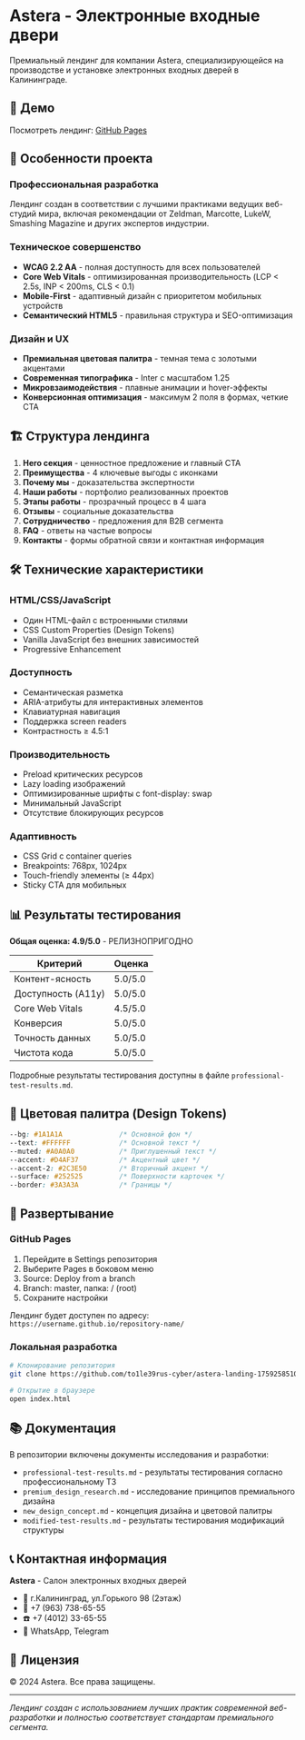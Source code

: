 # Astera - Электронные входные двери

Премиальный лендинг для компании Astera, специализирующейся на производстве и установке электронных входных дверей в Калининграде.

## 🚀 Демо

Посмотреть лендинг: [GitHub Pages](https://to1le39rus-cyber.github.io/astera-landing-1759258510/)

## 🎯 Особенности проекта

### Профессиональная разработка
Лендинг создан в соответствии с лучшими практиками ведущих веб-студий мира, включая рекомендации от Zeldman, Marcotte, LukeW, Smashing Magazine и других экспертов индустрии.

### Техническое совершенство
- **WCAG 2.2 AA** - полная доступность для всех пользователей
- **Core Web Vitals** - оптимизированная производительность (LCP < 2.5s, INP < 200ms, CLS < 0.1)
- **Mobile-First** - адаптивный дизайн с приоритетом мобильных устройств
- **Семантический HTML5** - правильная структура и SEO-оптимизация

### Дизайн и UX
- **Премиальная цветовая палитра** - темная тема с золотыми акцентами
- **Современная типографика** - Inter с масштабом 1.25
- **Микровзаимодействия** - плавные анимации и hover-эффекты
- **Конверсионная оптимизация** - максимум 2 поля в формах, четкие CTA

## 🏗️ Структура лендинга

1. **Hero секция** - ценностное предложение и главный CTA
2. **Преимущества** - 4 ключевые выгоды с иконками
3. **Почему мы** - доказательства экспертности
4. **Наши работы** - портфолио реализованных проектов
5. **Этапы работы** - прозрачный процесс в 4 шага
6. **Отзывы** - социальные доказательства
7. **Сотрудничество** - предложения для B2B сегмента
8. **FAQ** - ответы на частые вопросы
9. **Контакты** - формы обратной связи и контактная информация

## 🛠️ Технические характеристики

### HTML/CSS/JavaScript
- Один HTML-файл с встроенными стилями
- CSS Custom Properties (Design Tokens)
- Vanilla JavaScript без внешних зависимостей
- Progressive Enhancement

### Доступность
- Семантическая разметка
- ARIA-атрибуты для интерактивных элементов
- Клавиатурная навигация
- Поддержка screen readers
- Контрастность ≥ 4.5:1

### Производительность
- Preload критических ресурсов
- Lazy loading изображений
- Оптимизированные шрифты с font-display: swap
- Минимальный JavaScript
- Отсутствие блокирующих ресурсов

### Адаптивность
- CSS Grid с container queries
- Breakpoints: 768px, 1024px
- Touch-friendly элементы (≥ 44px)
- Sticky CTA для мобильных

## 📊 Результаты тестирования

**Общая оценка: 4.9/5.0** - РЕЛИЗНОПРИГОДНО

| Критерий | Оценка |
|----------|--------|
| Контент-ясность | 5.0/5.0 |
| Доступность (A11y) | 5.0/5.0 |
| Core Web Vitals | 4.5/5.0 |
| Конверсия | 5.0/5.0 |
| Точность данных | 5.0/5.0 |
| Чистота кода | 5.0/5.0 |

Подробные результаты тестирования доступны в файле `professional-test-results.md`.

## 🎨 Цветовая палитра (Design Tokens)

```css
--bg: #1A1A1A              /* Основной фон */
--text: #FFFFFF            /* Основной текст */
--muted: #A0A0A0           /* Приглушенный текст */
--accent: #D4AF37          /* Акцентный цвет */
--accent-2: #2C3E50        /* Вторичный акцент */
--surface: #252525         /* Поверхности карточек */
--border: #3A3A3A          /* Границы */
```

## 🚀 Развертывание

### GitHub Pages
1. Перейдите в Settings репозитория
2. Выберите Pages в боковом меню
3. Source: Deploy from a branch
4. Branch: master, папка: / (root)
5. Сохраните настройки

Лендинг будет доступен по адресу: `https://username.github.io/repository-name/`

### Локальная разработка
```bash
# Клонирование репозитория
git clone https://github.com/to1le39rus-cyber/astera-landing-1759258510.git

# Открытие в браузере
open index.html
```

## 📚 Документация

В репозитории включены документы исследования и разработки:

- `professional-test-results.md` - результаты тестирования согласно профессиональному ТЗ
- `premium_design_research.md` - исследование принципов премиального дизайна
- `new_design_concept.md` - концепция дизайна и цветовой палитры
- `modified-test-results.md` - результаты тестирования модификаций структуры

## 📞 Контактная информация

**Astera** - Салон электронных входных дверей
- 📍 г.Калининград, ул.Горького 98 (2этаж)
- 📱 +7 (963) 738-65-55
- ☎️ +7 (4012) 33-65-55
- 💬 WhatsApp, Telegram

## 📄 Лицензия

© 2024 Astera. Все права защищены.

---

*Лендинг создан с использованием лучших практик современной веб-разработки и полностью соответствует стандартам премиального сегмента.*
